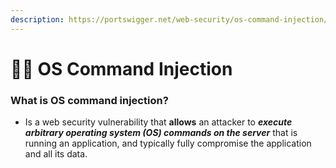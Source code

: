 ```yaml
---
description: https://portswigger.net/web-security/os-command-injection/lab-simple
---
```


# 🧑‍💻 OS Command Injection

### What is OS command injection? <a href="#what-is-os-command-injection" id="what-is-os-command-injection"></a>

* Is a web security vulnerability that **allows** an attacker to _**execute arbitrary operating system (OS) commands on the server**_ that is running an application, and typically fully compromise the application and all its data.
